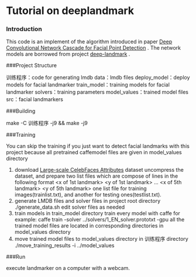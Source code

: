 # Tutorial on deeplandmark
### Introduction

This code is an implement of the algorithm introduced in paper [Deep Convolutional Network Cascade for Facial Point Detection](http://www.cv-foundation.org/openaccess/content_cvpr_2013/papers/Sun_Deep_Convolutional_Network_2013_CVPR_paper.pdf) . The network models are borrowed from project [deep-landmark](https://github.com/luoyetx/deep-landmark) .

###Project Structure

训练程序：code for generating lmdb
data：lmdb files
deploy_model：deploy models for facial landmarker
train_model：training models for facial landmarker
solvers：training parameters
model_values：trained model files
src：facial landmarkers

###Building

make -C 训练程序 -j9 && make -j9

###Training

You can skip the training if you just want to detect facial landmarks with this project because all pretrained caffemodel files are given in model_values directory
1. download [Large-scale CelebFaces Attributes](http://mmlab.ie.cuhk.edu.hk/projects/CelebA.html) dataset
uncompress the dataset, and prepare two list files which are compose of lines in the following format
<absolute path to image>  <left>  <right>  <top>  <bottom coordinate of the facial bounding box>  <x of 1st landmark>  <y of 1st landmark>  ...   <x of 5th landmark>  <y of 5th landmark>
one list file for training images(trainlist.txt), and another for testing ones(testlist.txt).
2. generate LMDB files and solver files
in project root directory
./generate_data.sh
edit solver files as needed
3. train models
in train_model directory
train every model with caffe
for example:
caffe train -solver ../solvers/1_EN_solver.prototxt -gpu all
the trained model files are located in corresponding directories in model_values directory
4. move trained model files to model_values directory
in 训练程序 directory
./move_training_results -i ../model_values

###Run

execute landmarker on a computer with a webcam. 

